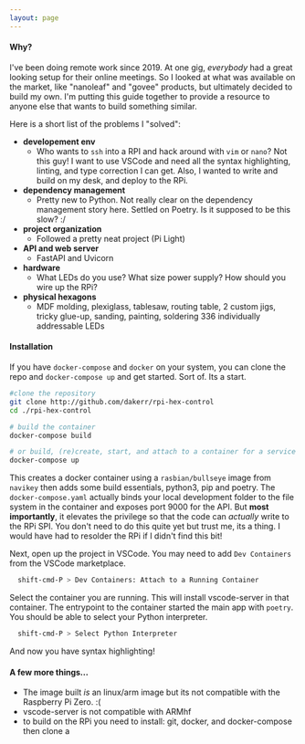 ```yaml
---
layout: page
---
```


#### Why?
I've been doing remote work since 2019.  At one gig, _everybody_ had a great looking 
setup for their online meetings.  So I looked at what was available on the market,
like "nanoleaf" and "govee" products, but ultimately decided to build my own.
I'm putting this guide together to provide a resource to anyone else that wants to build something similar.


Here is a short list of the problems I "solved":
- **developement env**
  - Who wants to `ssh` into a RPI and hack around with `vim` or `nano`?  Not this guy!
    I want to use VSCode and need all the syntax highlighting, linting, and type correction I can get.
    Also, I wanted to write and build on my desk, and deploy to the RPi.
- **dependency management**
  - Pretty new to Python.  Not really clear on the dependency management story here.  Settled on Poetry.
    Is it supposed to be this slow? :/
- **project organization**
  - Followed a pretty neat project (Pi Light)
- **API and web server**
  - FastAPI and Uvicorn
- **hardware**
  - What LEDs do you use? What size power supply?  How should you wire up the RPi?
- **physical hexagons**
  - MDF molding, plexiglass, tablesaw, routing table, 2 custom jigs, tricky glue-up, 
    sanding, painting, soldering 336 individually addressable LEDs

#### Installation
If you have `docker-compose` and `docker` on your system, you can clone the repo and `docker-compose up` and get started.  Sort of.
Its a start.

```bash
#clone the repository
git clone http://github.com/dakerr/rpi-hex-control
cd ./rpi-hex-control

# build the container
docker-compose build

# or build, (re)create, start, and attach to a container for a service 
docker-compose up
```

This creates a docker container using a `rasbian/bullseye` image from `navikey` then adds some build essentials, python3, pip and poetry.
The `docker-compose.yaml` actually binds your local development folder to the file system in the container and exposes port 9000 for the API.
But **most importantly**, it elevates the privilege so that the code can *actually* write to the RPi SPI. You don't need to do this quite 
yet but trust me, its a thing.  I would have had to resolder the RPi if I didn't find this bit!


Next, open up the project in VSCode.  You may need to add `Dev Containers` from the VSCode marketplace.

```bash
  shift-cmd-P > Dev Containers: Attach to a Running Container
```
Select the container you are running.  This will install vscode-server in that container. The entrypoint to the container 
started the main app with `poetry`.  You should be able to select your Python interpreter.

```bash
  shift-cmd-P > Select Python Interpreter
```
And now you have syntax highlighting!

#### A few more things...
- The image built _is_ an linux/arm image but its not compatible with the Raspberry Pi Zero. :(
- vscode-server is not compatible with ARMhf
- to build on the RPi you need to install: git, docker, and docker-compose then clone a